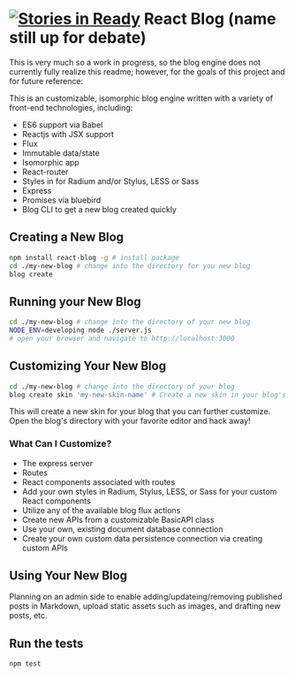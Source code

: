 [![Stories in Ready](https://badge.waffle.io/andrew-codes/catalyst-react.png?label=ready&title=Ready)](https://waffle.io/andrew-codes/catalyst-react)
React Blog (name still up for debate)
=====================================

This is very much so a work in progress, so the blog engine does not currently fully realize this readme; however, for the goals of this project and for future reference:

This is an customizable, isomorphic blog engine written with a variety of front-end technologies, including:

-	ES6 support via Babel
-	Reactjs with JSX support
-	Flux
-	Immutable data/state
-	Isomorphic app
-	React-router
-	Styles in for Radium and/or Stylus, LESS or Sass
-	Express
-	Promises via bluebird
-	Blog CLI to get a new blog created quickly

Creating a New Blog
-------------------

```bash
npm install react-blog -g # install package
cd ./my-new-blog # change into the directory for you new blog
blog create
```

Running your New Blog
---------------------

```bash
cd ./my-new-blog # change into the directory of your new blog
NODE_ENV=developing node ./server.js
# open your browser and navigate to http://localhost:3000
```

Customizing Your New Blog
-------------------------

```bash
cd ./my-new-blog # change into the directory of your blog
blog create skin 'my-new-skin-name' # Create a new skin in your blog's directory
```

This will create a new skin for your blog that you can further customize. Open the blog's directory with your favorite editor and hack away!

### What Can I Customize?

-	The express server
-	Routes
-	React components associated with routes
-	Add your own styles in Radium, Stylus, LESS, or Sass for your custom React components
-	Utilize any of the available blog flux actions
-	Create new APIs from a customizable BasicAPI class
-	Use your own, existing document database connection
-	Create your own custom data persistence connection via creating custom APIs

Using Your New Blog
-------------------

Planning on an admin side to enable adding/updateing/removing published posts in Markdown, upload static assets such as images, and drafting new posts, etc.

Run the tests
-------------

```bash
npm test
```
